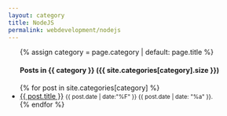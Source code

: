 ```yaml
---
layout: category
title: NodeJS
permalink: webdevelopment/nodejs
---
```


<ul class="posts-list">  
  {% assign category = page.category | default: page.title %}
  <h4>Posts in {{ category }} ({{ site.categories[category].size }})</h4> 
  {% for post in site.categories[category] %}   
    <li>
      <a class="post-title" href="{{ site.baseurl }}{{ post.url }}">{{ post.title }}</a>
      <small><time>
        {{ post.date | date:"%F" }} {{ post.date | date: "%a" }}.
      </time></small>
    </li>
  {% endfor %}
</ul>